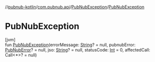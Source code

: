 //[pubnub-kotlin](../../../index.md)/[com.pubnub.api](../index.md)/[PubNubException](index.md)/[PubNubException](-pub-nub-exception.md)

# PubNubException

[jvm]\
fun [PubNubException](-pub-nub-exception.md)(errorMessage: [String](https://kotlinlang.org/api/latest/jvm/stdlib/kotlin/-string/index.html)? = null, pubnubError: [PubNubError](../-pub-nub-error/index.md)? = null, jso: [String](https://kotlinlang.org/api/latest/jvm/stdlib/kotlin/-string/index.html)? = null, statusCode: [Int](https://kotlinlang.org/api/latest/jvm/stdlib/kotlin/-int/index.html) = 0, affectedCall: Call&lt;*&gt;? = null)
